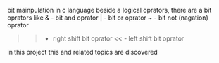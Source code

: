 bit mainpulation
in c language beside a logical oprators, there
are a bit oprators like
& - bit and oprator
| - bit or oprator
~ - bit not (nagation) oprator
>> - right shift bit oprator
<< - left shift bit oprator

in this project this and related topics are discovered
